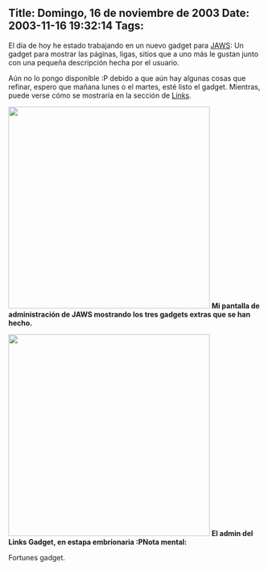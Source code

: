 Title: Domingo, 16 de noviembre de 2003
Date: 2003-11-16 19:32:14
Tags: 
---
<p>El día de hoy he estado trabajando en un nuevo gadget para <a href="http://web.archive.org/web/20031125134728/http://jaws-project.sf.net/">JAWS</a>: Un gadget para mostrar las páginas, ligas, sitios que a uno más le gustan junto con una pequeña descripción hecha por el usuario.

Aún no lo pongo disponible :P debido a que aún hay algunas cosas que refinar, espero que mañana lunes o el martes, esté listo el gadget. Mientras, puede verse cómo se mostraría en la sección de <a href="http://web.archive.org/web/20031125134728/http://damog.net/index.php?gadget=links&amp;PHPSESSID=72975156e05da0c8cb36167c76375e41">Links</a>.

</p>
<a href="http://web.archive.org/web/20031125134728/http://damog.net/files/screenshots/jaws-gadgets.png?PHPSESSID=72975156e05da0c8cb36167c76375e41"><img width="400" border="0" src="http://web.archive.org/web/20031125134728/http://damog.net/files/screenshots/jaws-gadgets.png"/></a>
<strong>Mi pantalla de administración de JAWS mostrando los tres gadgets extras que se han hecho.</strong>

<a href="http://web.archive.org/web/20031125134728/http://damog.net/files/screenshots/links-gadget.png?PHPSESSID=72975156e05da0c8cb36167c76375e41"><img width="400" border="0" src="http://web.archive.org/web/20031125134728/http://damog.net/files/screenshots/links-gadget.png"/></a>
<strong>El admin del Links Gadget, en estapa embrionaria :P</strong><strong>Nota mental:</strong><p> Fortunes gadget. </p>
